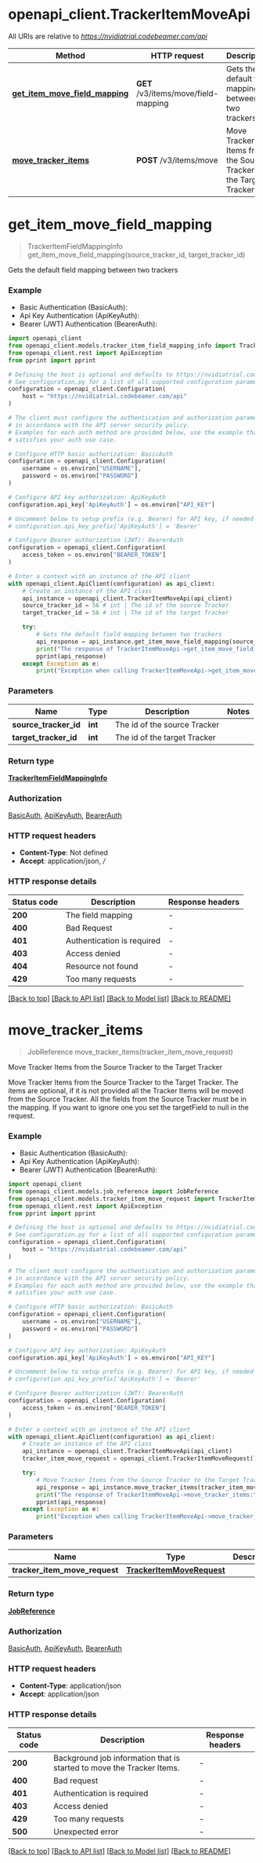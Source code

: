 # openapi_client.TrackerItemMoveApi

All URIs are relative to *https://nvidiatrial.codebeamer.com/api*

Method | HTTP request | Description
------------- | ------------- | -------------
[**get_item_move_field_mapping**](TrackerItemMoveApi.md#get_item_move_field_mapping) | **GET** /v3/items/move/field-mapping | Gets the default field mapping between two trackers
[**move_tracker_items**](TrackerItemMoveApi.md#move_tracker_items) | **POST** /v3/items/move | Move Tracker Items from the Source Tracker to the Target Tracker


# **get_item_move_field_mapping**
> TrackerItemFieldMappingInfo get_item_move_field_mapping(source_tracker_id, target_tracker_id)

Gets the default field mapping between two trackers

### Example

* Basic Authentication (BasicAuth):
* Api Key Authentication (ApiKeyAuth):
* Bearer (JWT) Authentication (BearerAuth):

```python
import openapi_client
from openapi_client.models.tracker_item_field_mapping_info import TrackerItemFieldMappingInfo
from openapi_client.rest import ApiException
from pprint import pprint

# Defining the host is optional and defaults to https://nvidiatrial.codebeamer.com/api
# See configuration.py for a list of all supported configuration parameters.
configuration = openapi_client.Configuration(
    host = "https://nvidiatrial.codebeamer.com/api"
)

# The client must configure the authentication and authorization parameters
# in accordance with the API server security policy.
# Examples for each auth method are provided below, use the example that
# satisfies your auth use case.

# Configure HTTP basic authorization: BasicAuth
configuration = openapi_client.Configuration(
    username = os.environ["USERNAME"],
    password = os.environ["PASSWORD"]
)

# Configure API key authorization: ApiKeyAuth
configuration.api_key['ApiKeyAuth'] = os.environ["API_KEY"]

# Uncomment below to setup prefix (e.g. Bearer) for API key, if needed
# configuration.api_key_prefix['ApiKeyAuth'] = 'Bearer'

# Configure Bearer authorization (JWT): BearerAuth
configuration = openapi_client.Configuration(
    access_token = os.environ["BEARER_TOKEN"]
)

# Enter a context with an instance of the API client
with openapi_client.ApiClient(configuration) as api_client:
    # Create an instance of the API class
    api_instance = openapi_client.TrackerItemMoveApi(api_client)
    source_tracker_id = 56 # int | The id of the source Tracker
    target_tracker_id = 56 # int | The id of the target Tracker

    try:
        # Gets the default field mapping between two trackers
        api_response = api_instance.get_item_move_field_mapping(source_tracker_id, target_tracker_id)
        print("The response of TrackerItemMoveApi->get_item_move_field_mapping:\n")
        pprint(api_response)
    except Exception as e:
        print("Exception when calling TrackerItemMoveApi->get_item_move_field_mapping: %s\n" % e)
```



### Parameters


Name | Type | Description  | Notes
------------- | ------------- | ------------- | -------------
 **source_tracker_id** | **int**| The id of the source Tracker | 
 **target_tracker_id** | **int**| The id of the target Tracker | 

### Return type

[**TrackerItemFieldMappingInfo**](TrackerItemFieldMappingInfo.md)

### Authorization

[BasicAuth](../README.md#BasicAuth), [ApiKeyAuth](../README.md#ApiKeyAuth), [BearerAuth](../README.md#BearerAuth)

### HTTP request headers

 - **Content-Type**: Not defined
 - **Accept**: application/json, */*

### HTTP response details

| Status code | Description | Response headers |
|-------------|-------------|------------------|
**200** | The field mapping |  -  |
**400** | Bad Request |  -  |
**401** | Authentication is required |  -  |
**403** | Access denied |  -  |
**404** | Resource not found |  -  |
**429** | Too many requests |  -  |

[[Back to top]](#) [[Back to API list]](../README.md#documentation-for-api-endpoints) [[Back to Model list]](../README.md#documentation-for-models) [[Back to README]](../README.md)

# **move_tracker_items**
> JobReference move_tracker_items(tracker_item_move_request)

Move Tracker Items from the Source Tracker to the Target Tracker

Move Tracker Items from the Source Tracker to the Target Tracker. The items are optional, if it is not provided all the Tracker Items will be moved from the Source Tracker. All the fields from the Source Tracker must be in the mapping. If you want to ignore one you set the targetField to null in the request.

### Example

* Basic Authentication (BasicAuth):
* Api Key Authentication (ApiKeyAuth):
* Bearer (JWT) Authentication (BearerAuth):

```python
import openapi_client
from openapi_client.models.job_reference import JobReference
from openapi_client.models.tracker_item_move_request import TrackerItemMoveRequest
from openapi_client.rest import ApiException
from pprint import pprint

# Defining the host is optional and defaults to https://nvidiatrial.codebeamer.com/api
# See configuration.py for a list of all supported configuration parameters.
configuration = openapi_client.Configuration(
    host = "https://nvidiatrial.codebeamer.com/api"
)

# The client must configure the authentication and authorization parameters
# in accordance with the API server security policy.
# Examples for each auth method are provided below, use the example that
# satisfies your auth use case.

# Configure HTTP basic authorization: BasicAuth
configuration = openapi_client.Configuration(
    username = os.environ["USERNAME"],
    password = os.environ["PASSWORD"]
)

# Configure API key authorization: ApiKeyAuth
configuration.api_key['ApiKeyAuth'] = os.environ["API_KEY"]

# Uncomment below to setup prefix (e.g. Bearer) for API key, if needed
# configuration.api_key_prefix['ApiKeyAuth'] = 'Bearer'

# Configure Bearer authorization (JWT): BearerAuth
configuration = openapi_client.Configuration(
    access_token = os.environ["BEARER_TOKEN"]
)

# Enter a context with an instance of the API client
with openapi_client.ApiClient(configuration) as api_client:
    # Create an instance of the API class
    api_instance = openapi_client.TrackerItemMoveApi(api_client)
    tracker_item_move_request = openapi_client.TrackerItemMoveRequest() # TrackerItemMoveRequest | 

    try:
        # Move Tracker Items from the Source Tracker to the Target Tracker
        api_response = api_instance.move_tracker_items(tracker_item_move_request)
        print("The response of TrackerItemMoveApi->move_tracker_items:\n")
        pprint(api_response)
    except Exception as e:
        print("Exception when calling TrackerItemMoveApi->move_tracker_items: %s\n" % e)
```



### Parameters


Name | Type | Description  | Notes
------------- | ------------- | ------------- | -------------
 **tracker_item_move_request** | [**TrackerItemMoveRequest**](TrackerItemMoveRequest.md)|  | 

### Return type

[**JobReference**](JobReference.md)

### Authorization

[BasicAuth](../README.md#BasicAuth), [ApiKeyAuth](../README.md#ApiKeyAuth), [BearerAuth](../README.md#BearerAuth)

### HTTP request headers

 - **Content-Type**: application/json
 - **Accept**: application/json

### HTTP response details

| Status code | Description | Response headers |
|-------------|-------------|------------------|
**200** | Background job information that is started to move the Tracker Items. |  -  |
**400** | Bad request |  -  |
**401** | Authentication is required |  -  |
**403** | Access denied |  -  |
**429** | Too many requests |  -  |
**500** | Unexpected error |  -  |

[[Back to top]](#) [[Back to API list]](../README.md#documentation-for-api-endpoints) [[Back to Model list]](../README.md#documentation-for-models) [[Back to README]](../README.md)

